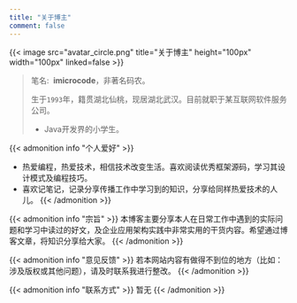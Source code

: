 ```yaml
---
title: "关于博主"
comment: false
---
```


{{< image src="avatar_circle.png" title="关于博主" height="100px" width="100px" linked=false >}}

>笔名:&nbsp;&nbsp;**imicrocode**，非著名码农。
>
>生于`1993`年，籍贯湖北仙桃，现居湖北武汉。目前就职于某互联网软件服务公司。
>
>- Java开发界的小学生。

{{< admonition info "个人爱好" >}}
- 热爱编程，热爱技术，相信技术改变生活。喜欢阅读优秀框架源码，学习其设计模式及编程技巧。
- 喜欢记笔记，记录分享传播工作中学习到的知识，分享给同样热爱技术的人儿。
{{< /admonition >}}

{{< admonition info "宗旨" >}}
本博客主要分享本人在日常工作中遇到的实际问题和学习中读过的好文，及企业应用架构实践中非常实用的干货内容。希望通过博客文章，将知识分享给大家。
{{< /admonition >}}

{{< admonition info "意见反馈" >}}
若本网站内容有做得不到位的地方（比如：涉及版权或其他问题），请及时联系我进行整改。
{{< /admonition >}}

{{< admonition info "联系方式" >}}
暂无
{{< /admonition >}}

